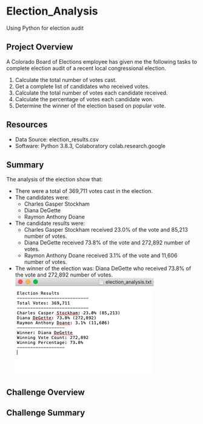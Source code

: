 # Election_Analysis
Using Python for election audit

## Project Overview
A Colorado Board of Elections employee has given me the following tasks to complete election audit of a recent local congressional election.

1. Calculate the total number of votes cast.
2. Get a complete list of candidates who received votes.
3. Calculate the total number of votes each candidate received.
4. Calculate the percentage of votes each candidate won.
5. Determine the winner of the election based on popular vote.

## Resources
- Data Source: election_results.csv
- Software: Python 3.8.3, Colaboratory colab.research.google

## Summary
The analysis of the election show that:
- There were a total of 369,711 votes cast in the election.
- The candidates were:
    - Charles Gasper Stockham
    - Diana DeGette
    - Raymon Anthony Doane
- The candidate results were:
    - Charles Gasper Stockham received 23.0% of the vote and 85,213 number of votes.
    - Diana DeGette received 73.8% of the vote and 272,892 number of votes.
    - Raymon Anthony Doane received 3.1% of the vote and 11,606 number of votes.
- The winner of the election was:
    Diana DeGette who received 73.8% of the vote and 272,892 number of votes.
![results](https://github.com/myljacobo/Election_Analysis/blob/master/Resources/Election%20Results.png?raw=true)
## Challenge Overview


## Challenge Summary
